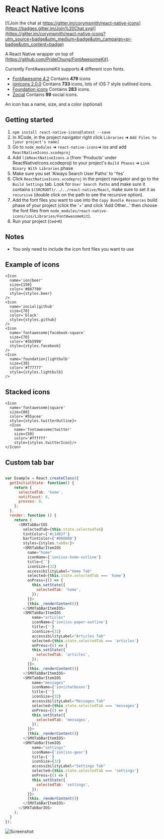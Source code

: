 # React Native Icons

[![Join the chat at https://gitter.im/corymsmith/react-native-icons](https://badges.gitter.im/Join%20Chat.svg)](https://gitter.im/corymsmith/react-native-icons?utm_source=badge&utm_medium=badge&utm_campaign=pr-badge&utm_content=badge)

A React Native wrapper on top of [https://github.com/PrideChung/FontAwesomeKit].

Currently FontAwesomeKit supports **4** different icon fonts.

- [FontAwesome 4.2](http://fortawesome.github.io/Font-Awesome/) Contains **479** icons
- [ionicons 2.0.0](http://ionicons.com/) Contains **733** icons, lots of iOS 7 style outlined icons.
- [Foundation icons](http://zurb.com/playground/foundation-icon-fonts-3) Contains **283** icons.
- [Zocial](http://zocial.smcllns.com/) Contains **99** social icons.

An icon has a name, size, and a color (optional)

## Getting started

1. `npm install react-native-icons@latest --save`
2. In XCode, in the project navigator right click `Libraries` ➜ `Add Files to [your project's name]`
3. Go to `node_modules` ➜ `react-native-icons`➜ ios and add `ReactNativeIcons.xcodeproj` 
4. Add `libReactNativeIcons.a` (from 'Products' under ReactNativeIcons.xcodeproj) to your project's `Build Phases` ➜ `Link Binary With Libraries` phase
5. Make sure you set 'Always Search User Paths' to 'Yes'
6. Click `ReactNativeIcons.xcodeproj` in the project navigator and go to the `Build Settings` tab. Look for `User Search Paths` and make sure it contains `$(SRCROOT)/../../react-native/React`, make sure to set it as `recursive` (double click on the path to see the recursive option).
7. Add the font files you want to use into the `Copy Bundle Resources` build phase of your project (click the '+' and click 'Add Other...' then choose the font files from  `node_modules/react-native-icons/ios/Libraries/FontAwesomeKit`).
8. Run your project (`Cmd+R`)

## Notes

- You only need to include the icon font files you want to use 

## Example of icons

```
<Icon
  name='ion|beer'
  size={150}
  color='#887700'
  style={styles.beer}
/>
<Icon
  name='zocial|github'
  size={70}
  color='black'
  style={styles.github}
/>
<Icon
  name='fontawesome|facebook-square'
  size={70}
  color='#3b5998'
  style={styles.facebook}
/>
<Icon
  name='foundation|lightbulb'
  size={30}
  color='#777777'
  style={styles.lightbulb}
/>
```

## Stacked icons

```
<Icon
  name='fontawesome|square'
  size={80}
  color='#55acee'
  style={styles.twitterOutline}>
  <Icon
    name='fontawesome|twitter'
    size={50}
    color='#ffffff'
    style={styles.twitterIcon}/>
</Icon>
```

## Custom tab bar

```javascript

var Example = React.createClass({
  getInitialState: function() {
    return {
      selectedTab: 'home',
      notifCount: 0,
      presses: 0,
    };
  },
  render: function () {
    return (
      <SMXTabBarIOS
        selectedTab={this.state.selectedTab}
        tintColor={'#c1d82f'}
        barTintColor={'#000000'}
        styles={styles.tabBar}>
        <SMXTabBarItemIOS
          name="home"
          iconName={'ion|ios-home-outline'}
          title={''}
          iconSize={32}
          accessibilityLabel="Home Tab"
          selected={this.state.selectedTab === 'home'}
          onPress={() => {
            this.setState({
              selectedTab: 'home',
            });
          }}>
          {this._renderContent()}
        </SMXTabBarItemIOS>
        <SMXTabBarItemIOS
            name="articles"
            iconName={'ion|ios-paper-outline'}
            title={''}
            iconSize={32}
            accessibilityLabel="Articles Tab"
            selected={this.state.selectedTab === 'articles'}
            onPress={() => {
            this.setState({
              selectedTab: 'articles',
            });
          }}>
          {this._renderContent()}
        </SMXTabBarItemIOS>
        <SMXTabBarItemIOS
            name="messages"
            iconName={'ion|chatboxes'}
            title={''}
            iconSize={32}
            accessibilityLabel="Messages Tab"
            selected={this.state.selectedTab === 'messages'}
            onPress={() => {
            this.setState({
              selectedTab: 'messages',
            });
          }}>
          {this._renderContent()}
        </SMXTabBarItemIOS>
        <SMXTabBarItemIOS
            name="settings"
            iconName={'ion|ios-gear'}
            title={''}
            iconSize={32}
            accessibilityLabel="Settings Tab"
            selected={this.state.selectedTab === 'settings'}
            onPress={() => {
            this.setState({
              selectedTab: 'settings',
            });
          }}>
          {this._renderContent()}
        </SMXTabBarItemIOS>
      </SMXTabBarIOS>
    );
  }
});
```


![Screenshot](https://dl.dropboxusercontent.com/u/6721696/stacked-demo.png)
